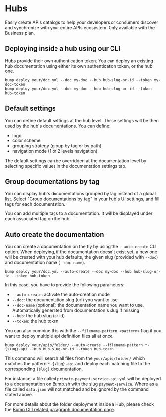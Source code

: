 # Hubs

Easily create APIs catalogs to help your developers or consumers discover and synchronize with your entire APIs ecosystem. Only available with the Business plan.

## Deploying inside a hub using our CLI

Hubs provide their own authentication token. You can deploy an existing hub documentation using either its own authentication token, or the hub one.

```undefined
bump deploy your/doc.yml --doc my-doc --hub hub-slug-or-id --token my-doc-token
bump deploy your/doc.yml --doc my-doc --hub hub-slug-or-id --token hub-token
```

## Default settings

You can define default settings at the hub level. These settings will be then used by the hub's documentations. You can define:

- logo
- color scheme
- grouping strategy (group by tag or by path)
- navigation mode (1 or 2 levels navigation)

The default settings can be overridden at the documentation level by selecting specific values in the documentation settings tab.

## Group documentations by tag

You can display hub's documentations grouped by tag instead of a global list. Select "Group documentations by tag" in your hub's UI settings, and fill tags for each documentation.

You can add multiple tags to a documentation. It will be displayed under each associated tag on the hub.

## Auto create the documentation

You can create a documentation on the fly by using the `--auto-create` CLI option. When deploying, if the documentation doesn't exist yet, a new one will be created with your hub defaults, the given slug (provided with `--doc`) and documentation name (`--doc-name`).

```undefined
bump deploy your/doc.yml --auto-create --doc my-doc --hub hub-slug-or-id --token hub-token
```

In this case, you have to provide the following parameters:

- `--auto-create`: activate the auto-creation mode
- `--doc`:  the documentation slug (url) you want to use
- `--doc-name` (optional): the documentation name you want to use. Automatically generated from documentation's slug if missing.
- `--hub`:  the hub slug (or id)
- `--token`: the hub token

You can also combine this with the `--filename-pattern <pattern>` flag if you want to deploy multiple api definition files all at once.

```shell
bump deploy your/apis/folder/ --auto-create --filename-pattern *-{slug}-api --hub hub-slug-or-id --token hub-token
```

This command will search all files from the `your/apis/folder/` which matches the pattern `*-{slug}-api` and deploy each matching file to the corresponding `{slug}` documentation.

For instance, a file called `private-payment-service-api.yml` will be deployed to a documentation on Bump.sh with the slug `payment-service`. Where as a file called `data.json` will not matched and be ignored by the command stated above.

For more details about the folder deployment inside a Hub, please check the [Bump CLI related paragraph documentation page](../bump-cli#deploy-a-folder).

